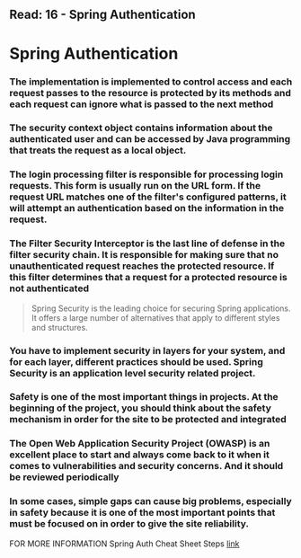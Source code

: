 Read: 16 - Spring Authentication
---------------------------------------------------------------------------------------
# Spring Authentication

### The implementation is implemented to control access and each request passes to the resource is protected by its methods and each request can ignore what is passed to the next method

### The security context object contains information about the authenticated user and can be accessed by Java programming that treats the request as a local object.

### The login processing filter is responsible for processing login requests. This form is usually run on the URL form. If the request URL matches one of the filter's configured patterns, it will attempt an authentication based on the information in the request.

### The Filter Security Interceptor is the last line of defense in the filter security chain. It is responsible for making sure that no unauthenticated request reaches the protected resource. If this filter determines that a request for a protected resource is not authenticated

> Spring Security is the leading choice for securing Spring applications. It offers a large number of alternatives that apply to different styles and structures.

### You have to implement security in layers for your system, and for each layer, different practices should be used. Spring Security is an application level security related project.

### Safety is one of the most important things in projects. At the beginning of the project, you should think about the safety mechanism in order for the site to be protected and integrated

### The Open Web Application Security Project (OWASP) is an excellent place to start and always come back to it when it comes to vulnerabilities and security concerns. And it should be reviewed periodically

### In some cases, simple gaps can cause big problems, especially in safety because it is one of the most important points that must be focused on in order to give the site reliability.


FOR MORE INFORMATION Spring Auth Cheat Sheet Steps [link](https://github.com/codefellows/seattle-java-401d2/blob/master/SpringAuthCheatSheet.md)
